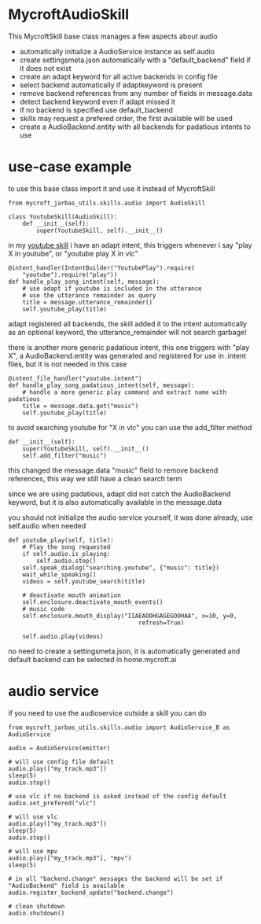 # MycroftAudioSkill

This MycroftSkill base class manages a few aspects about audio

* automatically initialize a AudioService instance as self.audio
* create settingsmeta.json automatically with a "default_backend" field if it does not exist
* create an adapt keyword for all active backends in config file
* select backend automatically if adaptkeyword is present
* remove backend references from any number of fields in message.data
* detect backend keyword even if adapt missed it
* if no backend is specified use default_backend
* skills may request a prefered order, the first available will be used
* create a AudioBackend.entity with all backends for padatious intents to use

# use-case example

to use this base class import it and use it instead of MycroftSkill

    from mycroft_jarbas_utils.skills.audio import AudioSkill

    class YoutubeSkill(AudioSkill):
        def __init__(self):
            super(YoutubeSkill, self).__init__()

in my [youtube skill](https://github.com/JarbasAl/skill-youtube-play) i have an adapt intent, this triggers whenever i say
"play X in youtube", or "youtube play X in vlc"

    @intent_handler(IntentBuilder("YoutubePlay").require(
        "youtube").require("play"))
    def handle_play_song_intent(self, message):
        # use adapt if youtube is included in the utterance
        # use the utterance remainder as query
        title = message.utterance_remainder()
        self.youtube_play(title)

adapt registered all backends, the skill added it to the intent
automatically as an optional keyword, the utterance_remainder will not search
garbage!

there is another more generic padatious intent, this one triggers with "play
X", a AudioBackend.entity was generated and registered for use in .intent
files, but it is not needed in this case

    @intent_file_handler("youtube.intent")
    def handle_play_song_padatious_intent(self, message):
        # handle a more generic play command and extract name with padatious
        title = message.data.get("music")
        self.youtube_play(title)


to avoid searching youtube for "X in vlc" you can use the add_filter method

    def __init__(self):
        super(YoutubeSkill, self).__init__()
        self.add_filter("music")

this changed the message.data "music" field to remove backend references, this way we still have a clean search term

since we are using padatious, adapt did not catch the AudioBackend keyword, but it is also automatically available in the message.data

you should not initialize the audio service yourself, it was done already, use self.audio when needed

    def youtube_play(self, title):
        # Play the song requested
        if self.audio.is_playing:
            self.audio.stop()
        self.speak_dialog("searching.youtube", {"music": title})
        wait_while_speaking()
        videos = self.youtube_search(title)

        # deactivate mouth animation
        self.enclosure.deactivate_mouth_events()
        # music code
        self.enclosure.mouth_display("IIAEAOOHGAGEGOOHAA", x=10, y=0,
                                         refresh=True)

        self.audio.play(videos)

no need to create a settingsmeta.json, it is automatically generated and default backend can be selected in home.mycroft.ai


# audio service

if you need to use the audioservice outside a skill you can do

    from mycroft_jarbas_utils.skills.audio import AudioService_B as AudioService

    audio = AudioService(emitter)

    # will use config file default
    audio.play(["my_track.mp3"])
    sleep(5)
    audio.stop()

    # use vlc if no backend is asked instead of the config default
    audio.set_prefered("vlc")

    # will use vlc
    audio.play(["my_track.mp3"])
    sleep(5)
    audio.stop()

    # will use mpv
    audio.play(["my_track.mp3"], "mpv")
    sleep(5)

    # in all "backend.change" messages the backend will be set if "AudioBackend" field is available
    audio.register_backend_update("backend.change")

    # clean shutdown
    audio.shutdown()

